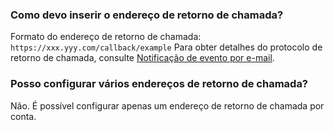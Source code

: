 ### Como devo inserir o endereço de retorno de chamada?
Formato do endereço de retorno de chamada: `https://xxx.yyy.com/callback/example`
Para obter detalhes do protocolo de retorno de chamada, consulte [Notificação de evento por e-mail](https://intl.cloud.tencent.com/document/product/1084/39492).

### Posso configurar vários endereços de retorno de chamada?
Não. É possível configurar apenas um endereço de retorno de chamada por conta.
